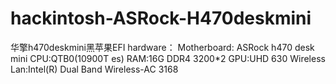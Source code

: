 # hackintosh-ASRock-H470deskmini
华擎h470deskmini黑苹果EFI
hardware：
Motherboard: ASRock h470 desk mini
CPU:QTB0(10900T es)
RAM:16G DDR4 3200*2
GPU:UHD 630
Wireless Lan:Intel(R) Dual Band Wireless-AC 3168 

